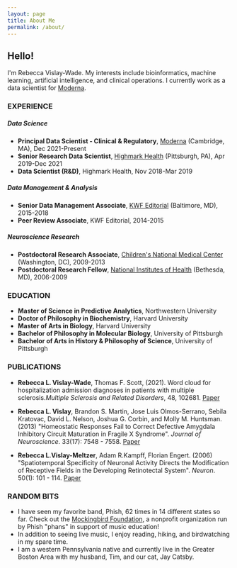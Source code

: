 ```yaml
---
layout: page
title: About Me
permalink: /about/
---
```


## Hello!
I'm Rebecca Vislay-Wade. My interests include bioinformatics, machine learning, artificial intelligence, and clinical operations. I currently work as a data scientist for [Moderna](https://www.modernatx.com/).

### EXPERIENCE
##### *Data Science*  
* **Principal Data Scientist - Clinical & Regulatory**, [Moderna](https://www.modernatx.com/) (Cambridge, MA), Dec 2021-Present  
* **Senior Research Data Scientist**, [Highmark Health](https://www.highmarkhealth.org/hmk/index.shtml) (Pittsburgh, PA), Apr 2019-Dec 2021
* **Data Scientist (R&D)**, Highmark Health, Nov 2018-Mar 2019  

##### *Data Management & Analysis*
* **Senior Data Management Associate**, [KWF Editorial](https://www.kwfco.com/scholarly-journal-editing/) (Baltimore, MD), 2015-2018  
* **Peer Review Associate**, KWF Editorial, 2014-2015

##### *Neuroscience Research*
* **Postdoctoral Research Associate**, [Children's National Medical Center](https://childrensnational.org/) (Washington, DC), 2009-2013
* **Postdoctoral Research Fellow**, [National Institutes of Health](https://www.nih.gov/) (Bethesda, MD), 2006-2009

### EDUCATION
* **Master of Science in Predictive Analytics**, Northwestern University  
* **Doctor of Philosophy in Biochemistry**, Harvard University
* **Master of Arts in Biology**, Harvard University
* **Bachelor of Philosophy in Molecular Biology**, University of Pittsburgh  
* **Bachelor of Arts in History & Philosophy of Science**, University of Pittsburgh  

### PUBLICATIONS
* **Rebecca L. Vislay-Wade**, Thomas F. Scott, (2021). Word cloud for hospitalization admission diagnoses in patients with multiple sclerosis.*Multiple Sclerosis and Related Disorders*, 48, 102681. [Paper](https://doi.org/10.1016/j.msard.2020.102681)  

* **Rebecca L. Vislay**, Brandon S. Martin, Jose Luis Olmos-Serrano, Sebila Kratovac, David L. Nelson, Joshua G. Corbin, and Molly M. Huntsman. (2013) "Homeostatic Responses Fail to Correct Defective Amygdala Inhibitory Circuit Maturation in Fragile X Syndrome". *Journal of Neuroscience*. 33(17): 7548 - 7558. [Paper](http://www.jneurosci.org/content/jneuro/33/17/7548.full.pdf)

* **Rebecca L.Vislay-Meltzer**, Adam R.Kampff, Florian Engert. (2006) "Spatiotemporal Specificity of Neuronal Activity Directs the Modification of Receptive Fields in the Developing Retinotectal System". *Neuron*. 50(1): 101 - 114. [Paper](https://www.sciencedirect.com/science/article/pii/S0896627306001334)

### RANDOM BITS
* I have seen my favorite band, Phish, 62 times in 14 different states so far. Check out the [Mockingbird Foundation](http://mbird.org/), a nonprofit organization run by Phish "phans" in support of music education!
* In addition to seeing live music, I enjoy reading, hiking, and birdwatching in my spare time.
* I am a western Pennsylvania native and currently live in the Greater Boston Area with my husband, Tim, and our cat, Jay Catsby.
